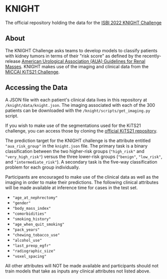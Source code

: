 # KNIGHT

The official repository holding the data for the [ISBI 2022 KNIGHT Challenge](https://research.ibm.com/haifa/Workshops/KNIGHT/)

## About

The KNIGHT Challenge asks teams to develop models to classify patients with kidney tumors in terms of their "risk score" as defined by the recently-release [American Urological Association (AUA) Guidelines for Renal Masses](https://www.auanet.org/guidelines/guidelines/renal-mass-and-localized-renal-cancer-evaluation-management-and-follow-up). KNIGHT makes use of the imaging and clinical data from the [MICCAI KiTS21 Challenge](https://kits21.kits-challenge.org/).

## Accessing the Data

A JSON file with each patient's clinical data lives in this repository at `/knight/data/knight.json`. The imaging associated with each of the 300 patients can be downloaded with the `/knight/scripts/get_imaging.py` script.

If you wish to make use of the segmentations used for the KiTS21 challenge, you can access those by cloning the [official KiTS21 repository](https://github.com/neheller/kits21).

The prediction target for the KNIGHT challenge is the attribute entitled `"aua_risk_group"` in the `knight.json` file. The primary task is a binary classification between the two higher-risk groups (`"high_risk"` and `"very_high_risk"`) versus the three lower-risk groups (`"benign"`, `"low_risk"`, and `"intermediate_risk"`). A secondary task is the five-way classification problem for each group individually.

Participants are encouraged to make use of the clinical data as well as the imaging in order to make their predictions. The following clinical attributes will be made available at inference time for cases in the test set.

- `"age_at_nephrectomy"`
- `"gender"`
- `"body_mass_index"`
- `"comorbidities"`
- `"smoking_history"`
- `"age_when_quit_smoking"`
- `"pack_years"`
- `"chewing_tobacco_use"`
- `"alcohol_use"`
- `"last_preop_egfr"`
- `"radiographic_size"`
- `"voxel_spacing"`

All other attributes will NOT be made available and participants should not train models that take as inputs any clinical attributes not listed above.
